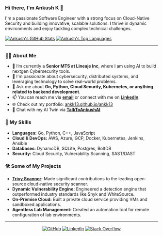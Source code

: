 ### Hi there, I'm Ankush K 👋

I'm a passionate Software Engineer with a strong focus on Cloud-Native Security and building innovative, scalable solutions. I thrive in dynamic environments and enjoy tackling complex technical challenges.

<a href="https://ankk13.github.io/ankk13/">
  <img align="center" src="https://github-readme-stats.vercel.app/api?username=ankk13&show_icons=true&theme=dracula&include_all_commits=true&count_private=true" alt="Ankush's GitHub Stats" />
</a>
<a href="https://ankk13.github.io/ankk13/">
  <img align="center" src="https://github-readme-stats.vercel.app/api/top-langs/?username=ankk13&layout=compact&theme=dracula" alt="Ankush's Top Languages" />
</a>

---

### 👨‍💻 About Me

- 🔭 I’m currently a **Senior MTS at Lineaje Inc**, where I am using AI to build nextgen Cybersecurity tools.
- 🌱 I'm passionate about cybersecurity, distributed systems, and leveraging technology to solve real-world problems.
- 💬 Ask me about **Go, Python, Cloud Security, Kubernetes, or anything related to backend development**.
- 📫 You can reach me via [**email**](mailto:ankk1301@gmail.com) or connect with me on [**LinkedIn**](https://linkedin.com/in/ank13/).
- 🌐 Check out my portfolio: [ankk13.github.io/ankk13](https://ankk13.github.io/ankk13/)
- 📱 Chat with my AI Twin via [**TalkToAnkushAI**](https://ank13-talktoankushai.hf.space)

### 🚀 My Skills

- **Languages:** Go, Python, C++, JavaScript
- **Cloud & DevOps:** AWS, Azure, GCP, Docker, Kubernetes, Jenkins, Ansible
- **Databases:** DynamoDB, SQLite, Postgres, BoltDB
- **Security:** Cloud Security, Vulnerability Scanning, SAST/DAST

### 🛠️ Some of My Projects

- **[Trivy Scanner](https://github.com/aquasecurity/trivy):** Made significant contributions to the leading open-source cloud-native security scanner.
- **Dynamic Vulnerability Engine:** Engineered a detection engine that outperformed industry standards like Snyk and WhiteSource.
- **On-Premise Cloud:** Built a private cloud service providing VMs and sandboxed applications.
- **Agentless Lab Management:** Created an automation tool for remote configuration of lab environments.

---

<p align="center">
  <a href="https://github.com/ankk13" target="_blank"><img src="https://img.shields.io/badge/GitHub-100000?style=for-the-badge&logo=github&logoColor=white" alt="GitHub"/></a>
  <a href="https://linkedin.com/in/ank13/" target="blank"><img src="https://img.shields.io/badge/LinkedIn-0077B5?style=for-the-badge&logo=linkedin&logoColor=white" alt="LinkedIn"/></a>
  <a href="https://stackoverflow.com/users/6729724/ankush-k" target="_blank"><img src="https://img.shields.io/badge/Stack_Overflow-FE7A16?style=for-the-badge&logo=stack-overflow&logoColor=white" alt="Stack Overflow"/></a>
</p>

